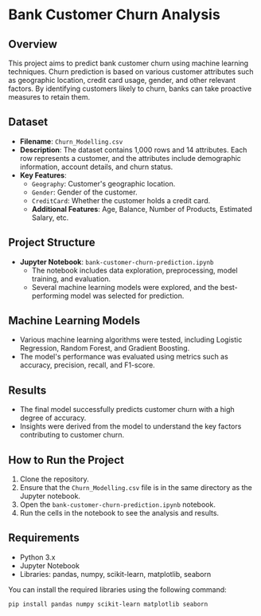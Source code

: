 # Bank Customer Churn Analysis

## Overview
This project aims to predict bank customer churn using machine learning techniques. Churn prediction is based on various customer attributes such as geographic location, credit card usage, gender, and other relevant factors. By identifying customers likely to churn, banks can take proactive measures to retain them.

## Dataset
- **Filename**: `Churn_Modelling.csv`
- **Description**: The dataset contains 1,000 rows and 14 attributes. Each row represents a customer, and the attributes include demographic information, account details, and churn status.
- **Key Features**:
  - `Geography`: Customer's geographic location.
  - `Gender`: Gender of the customer.
  - `CreditCard`: Whether the customer holds a credit card.
  - **Additional Features**: Age, Balance, Number of Products, Estimated Salary, etc.
  
## Project Structure
- **Jupyter Notebook**: `bank-customer-churn-prediction.ipynb`
  - The notebook includes data exploration, preprocessing, model training, and evaluation.
  - Several machine learning models were explored, and the best-performing model was selected for prediction.

## Machine Learning Models
- Various machine learning algorithms were tested, including Logistic Regression, Random Forest, and Gradient Boosting.
- The model's performance was evaluated using metrics such as accuracy, precision, recall, and F1-score.

## Results
- The final model successfully predicts customer churn with a high degree of accuracy.
- Insights were derived from the model to understand the key factors contributing to customer churn.

## How to Run the Project
1. Clone the repository.
2. Ensure that the `Churn_Modelling.csv` file is in the same directory as the Jupyter notebook.
3. Open the `bank-customer-churn-prediction.ipynb` notebook.
4. Run the cells in the notebook to see the analysis and results.

## Requirements
- Python 3.x
- Jupyter Notebook
- Libraries: pandas, numpy, scikit-learn, matplotlib, seaborn

You can install the required libraries using the following command:

```bash
pip install pandas numpy scikit-learn matplotlib seaborn
